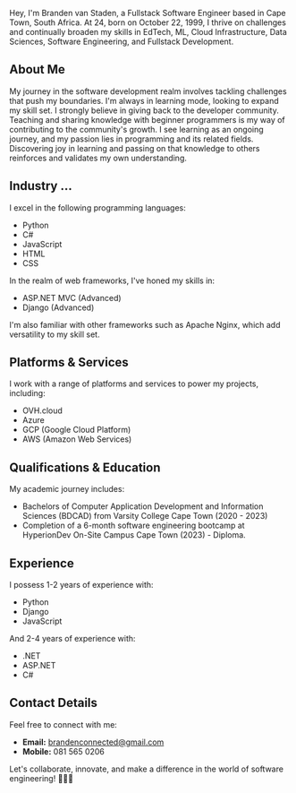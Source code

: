 Hey, I'm Branden van Staden, a Fullstack Software Engineer based in Cape Town, South Africa. At 24, born on October 22, 1999, I thrive on challenges and continually broaden my skills in EdTech, ML, Cloud Infrastructure, Data Sciences, Software Engineering, and Fullstack Development.

## About Me

My journey in the software development realm involves tackling challenges that push my boundaries. I'm always in learning mode, looking to expand my skill set. I strongly believe in giving back to the developer community. Teaching and sharing knowledge with beginner programmers is my way of contributing to the community's growth. I see learning as an ongoing journey, and my passion lies in programming and its related fields. Discovering joy in learning and passing on that knowledge to others reinforces and validates my own understanding.

## Industry ...

I excel in the following programming languages:

- Python
- C#
- JavaScript
- HTML
- CSS

In the realm of web frameworks, I've honed my skills in:

- ASP.NET MVC (Advanced)
- Django (Advanced)

I'm also familiar with other frameworks such as Apache  Nginx, which add versatility to my skill set.

## Platforms & Services

I work with a range of platforms and services to power my projects, including:

- OVH.cloud
- Azure
- GCP (Google Cloud Platform)
- AWS (Amazon Web Services)

## Qualifications & Education

My academic journey includes:

- Bachelors of Computer Application Development and Information Sciences (BDCAD) from Varsity College Cape Town (2020 - 2023)
- Completion of a 6-month software engineering bootcamp at HyperionDev On-Site Campus Cape Town (2023) - Diploma.

## Experience

I possess 1-2 years of experience with:

- Python
- Django
- JavaScript

And 2-4 years of experience with:

- .NET
- ASP.NET
- C#

## Contact Details

Feel free to connect with me:

- **Email:** brandenconnected@gmail.com
- **Mobile:** 081 565 0206

Let's collaborate, innovate, and make a difference in the world of software engineering! 🚀👨‍💻
